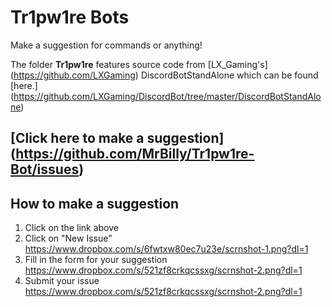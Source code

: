# Tr1pw1re Bots

Make a suggestion for commands or anything!

The folder **Tr1pw1re** features source code from [LX_Gaming's] (https://github.com/LXGaming) DiscordBotStandAlone which can be found [here.] (https://github.com/LXGaming/DiscordBot/tree/master/DiscordBotStandAlone)

## [Click here to make a suggestion] (https://github.com/MrBilly/Tr1pw1re-Bot/issues)

## How to make a suggestion
1. Click on the link above
2. Click on "New Issue"
https://www.dropbox.com/s/6fwtxw80ec7u23e/scrnshot-1.png?dl=1
3. Fill in the form for your suggestion
https://www.dropbox.com/s/521zf8crkqcssxg/scrnshot-2.png?dl=1
4. Submit your issue
https://www.dropbox.com/s/521zf8crkqcssxg/scrnshot-2.png?dl=1
